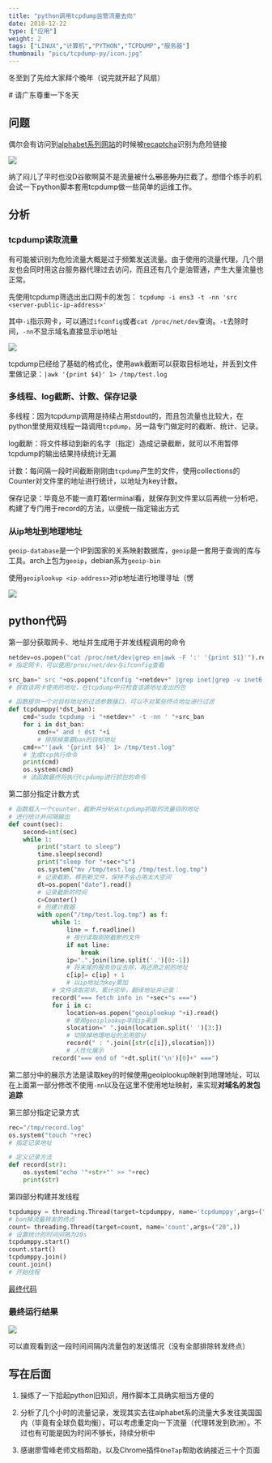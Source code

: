 ```yaml
---
title: "python调用tcpdump监管流量去向"
date: 2018-12-22
type: ["应用"]
weight: 2
tags: ["LINUX","计算机","PYTHON","TCPDUMP","服务器"]
thumbnail: "pics/tcpdump-py/icon.jpg"
---
```


冬至到了先给大家拜个晚年（说完就开起了风扇）

\# 请广东尊重一下冬天

## 问题

偶尔会有访问到[alphabet系列网站](https://www.wikiwand.com/zh/Alphabet)的时候被[recaptcha](https://www.wikiwand.com/zh-hant/ReCAPTCHA)识别为危险链接

![](/pics/tcpdump-py/01.png)

纳了闷儿了平时也没D谷歌啊莫不是流量被什么~~邪恶势力~~拦截了。想借个练手的机会试一下python脚本套用tcpdump做一些简单的运维工作。

## 分析

### tcpdump读取流量

有可能被识别为危险流量大概是过于频繁发送流量。由于使用的流量代理，几个朋友也会同时用这台服务器代理过去访问，而且还有几个是油管通，产生大量流量也正常。

先使用tcpdump筛选出出口网卡的发包：
``tcpdump -i ens3 -t -nn 'src <server-public-ip-address>'``

其中``-i``指示网卡，可以通过``ifconfig``或者``cat /proc/net/dev``查询。``-t``去除时间，``-nn``不显示域名直接显示ip地址

![](/pics/tcpdump-py/02.png)

tcpdump已经给了基础的格式化，使用awk截断可以获取目标地址，并丢到文件里做记录：``|awk '{print $4}' 1> /tmp/test.log``

### 多线程、log截断、计数、保存记录

多线程：因为tcpdump调用是持续占用stdout的，而且包流量也比较大，在python里使用双线程一路调用``tcpdump``，另一路专门做定时的截断、统计、记录。

log截断：将文件移动到新的名字（指定）造成记录截断，就可以不用暂停tcpdump的输出结果持续统计无漏

计数：每间隔一段时间截断刚刚由``tcpdump``产生的文件，使用collections的Counter对文件里的地址进行统计，以地址为key计数。

保存记录：毕竟总不能一直盯着terminal看，就保存到文件里以后再统一分析吧，构建了专门用于record的方法，以便统一指定输出方式

### 从ip地址到地理地址

``geoip-database``是一个IP到国家的关系映射数据库，``geoip``是一套用于查询的库与工具。arch上包为``geoip``，debian系为``geoip-bin``

使用``geoiplookup <ip-address>``对ip地址进行地理寻址（愣

![](/pics/tcpdump-py/03.png)

## python代码

第一部分获取网卡、地址并生成用于并发线程调用的命令
```python
netdev=os.popen("cat /proc/net/dev|grep en|awk -F ':' '{print $1}'").read().split('\n')[0]
# 指定网卡，可以使用/proc/net/dev与ifconfig查看

src_ban=" src "+os.popen("ifconfig "+netdev+" |grep inet|grep -v inet6|awk '{print $2}'").read().split('\n')[0]
# 获取该网卡使用的地址，在tcpdump中只检查该源地址发出的包

# 函数提供一个对目标地址的过滤参数接口，可以不对某些终点地址进行过滤
def tcpdumppy(*dst_ban):
    cmd="sudo tcpdump -i "+netdev+" -t -nn ' "+src_ban      
    for i in dst_ban:
        cmd+=" and ! dst "+i        
        # 排除掉需要ban的目标地址
    cmd+="'|awk '{print $4}' 1> /tmp/test.log"
    # 生成tcp执行命令
    print(cmd)
    os.system(cmd)
    # 该函数最终将执行tcpdump进行抓包的命令
```

第二部分指定计数方式
```python
# 函数载入一个counter，截断并分析从tcpdump抓取的流量目的地址
# 进行统计并间隔输出
def count(sec):
    second=int(sec)
    while 1:
        print("start to sleep")
        time.sleep(second)
        print("sleep for "+sec+"s")
        os.system("mv /tmp/test.log /tmp/test.log.tmp")     
        # 记录截断，移到新文件，保持不会占用太大空间
        dt=os.popen("date").read()
        # 记录截断的时间
        c=Counter()                                         
        # 创建计数器
        with open("/tmp/test.log.tmp") as f:
            while 1:
                line = f.readline()
                # 按行读取刚刚截断的文件
                if not line:
                    break
                ip=".".join(line.split('.')[0:-1])          
                # 将末尾的服务协议去除，再还原之前的地址
                c[ip]= c[ip] + 1              
                # 以ip地址为key累加
            # 文件读取完毕，累计完毕，翻译地址并记录：
            record("=== fetch info in "+sec+"s ===")
            for i in c:
                location=os.popen("geoiplookup "+i).read() 
                # 使用geoiplookup寻找ip来源
                slocation=" ".join(location.split(' ')[3:]) 
                # 切除掉地理地址的无用部分
                record(" : ".join([str(c[i]),slocation]))            
                # 人性化展示
            record("=== end of "+dt.split('\n')[0]+" ===")
```

第二部分中的展示方法是读取key的时候使用geoiplookup映射到地理地址，可以在上面第一部分修改不使用``-nn``以及在这里不使用地址映射，来实现**对域名的发包追踪**

第三部分指定记录方式
```python
rec="/tmp/record.log"
os.system("touch "+rec)
# 指定记录地址

# 定义记录方法
def record(str):
    os.system("echo '"+str+"' >> "+rec)
    print(str)
```

第四部分构建并发线程
```python
tcpdumppy = threading.Thread(target=tcpdumppy, name='tcpdumppy',args=("183.236.0.89","183.40.214.231"))
# ban掉流量转发的终点
count= threading.Thread(target=count, name='count',args=("20",))
# 设置统计的时间间隔为20s
tcpdumppy.start()
count.start()
tcpdumppy.join()
count.join()
# 开始线程
```

[最终代码](/files/tcplisten.py)

### 最终运行结果

![](/pics/tcpdump-py/04.png)

可以直观看到这一段时间间隔内流量包的发送情况（没有全部排除转发终点）

## 写在后面

1. 操练了一下拾起python旧知识，用作脚本工具确实相当方便的

2. 分析了几个小时的流量记录，发现其实去往alphabet系的流量大多发往美国国内（毕竟有全球负载均衡），可以考虑重定向一下流量（代理转发到欧洲）。不过也有可能是因为时间不够长，持续分析中

3. 感谢廖雪峰老师文档帮助，以及Chrome插件``OneTap``帮助收纳接近三十个页面